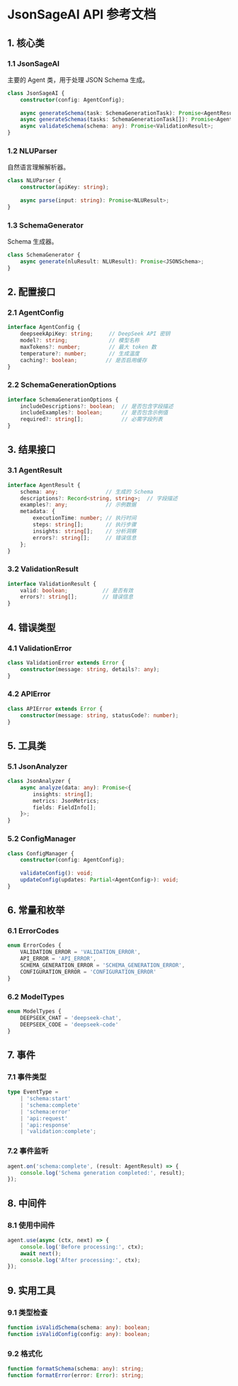 # JsonSageAI API 参考文档

## 1. 核心类

### 1.1 JsonSageAI

主要的 Agent 类，用于处理 JSON Schema 生成。

```typescript
class JsonSageAI {
    constructor(config: AgentConfig);
    
    async generateSchema(task: SchemaGenerationTask): Promise<AgentResult>;
    async generateSchemas(tasks: SchemaGenerationTask[]): Promise<AgentResult[]>;
    async validateSchema(schema: any): Promise<ValidationResult>;
}
```

### 1.2 NLUParser

自然语言理解解析器。

```typescript
class NLUParser {
    constructor(apiKey: string);
    
    async parse(input: string): Promise<NLUResult>;
}
```

### 1.3 SchemaGenerator

Schema 生成器。

```typescript
class SchemaGenerator {
    async generate(nluResult: NLUResult): Promise<JSONSchema>;
}
```

## 2. 配置接口

### 2.1 AgentConfig

```typescript
interface AgentConfig {
    deepseekApiKey: string;     // DeepSeek API 密钥
    model?: string;             // 模型名称
    maxTokens?: number;         // 最大 token 数
    temperature?: number;       // 生成温度
    caching?: boolean;         // 是否启用缓存
}
```

### 2.2 SchemaGenerationOptions

```typescript
interface SchemaGenerationOptions {
    includeDescriptions?: boolean;  // 是否包含字段描述
    includeExamples?: boolean;      // 是否包含示例值
    required?: string[];            // 必需字段列表
}
```

## 3. 结果接口

### 3.1 AgentResult

```typescript
interface AgentResult {
    schema: any;               // 生成的 Schema
    descriptions?: Record<string, string>;  // 字段描述
    examples?: any;            // 示例数据
    metadata: {
        executionTime: number; // 执行时间
        steps: string[];       // 执行步骤
        insights: string[];    // 分析洞察
        errors?: string[];     // 错误信息
    };
}
```

### 3.2 ValidationResult

```typescript
interface ValidationResult {
    valid: boolean;           // 是否有效
    errors?: string[];        // 错误信息
}
```

## 4. 错误类型

### 4.1 ValidationError

```typescript
class ValidationError extends Error {
    constructor(message: string, details?: any);
}
```

### 4.2 APIError

```typescript
class APIError extends Error {
    constructor(message: string, statusCode?: number);
}
```

## 5. 工具类

### 5.1 JsonAnalyzer

```typescript
class JsonAnalyzer {
    async analyze(data: any): Promise<{
        insights: string[];
        metrics: JsonMetrics;
        fields: FieldInfo[];
    }>;
}
```

### 5.2 ConfigManager

```typescript
class ConfigManager {
    constructor(config: AgentConfig);
    
    validateConfig(): void;
    updateConfig(updates: Partial<AgentConfig>): void;
}
```

## 6. 常量和枚举

### 6.1 ErrorCodes

```typescript
enum ErrorCodes {
    VALIDATION_ERROR = 'VALIDATION_ERROR',
    API_ERROR = 'API_ERROR',
    SCHEMA_GENERATION_ERROR = 'SCHEMA_GENERATION_ERROR',
    CONFIGURATION_ERROR = 'CONFIGURATION_ERROR'
}
```

### 6.2 ModelTypes

```typescript
enum ModelTypes {
    DEEPSEEK_CHAT = 'deepseek-chat',
    DEEPSEEK_CODE = 'deepseek-code'
}
```

## 7. 事件

### 7.1 事件类型

```typescript
type EventType = 
    | 'schema:start'
    | 'schema:complete'
    | 'schema:error'
    | 'api:request'
    | 'api:response'
    | 'validation:complete';
```

### 7.2 事件监听

```typescript
agent.on('schema:complete', (result: AgentResult) => {
    console.log('Schema generation completed:', result);
});
```

## 8. 中间件

### 8.1 使用中间件

```typescript
agent.use(async (ctx, next) => {
    console.log('Before processing:', ctx);
    await next();
    console.log('After processing:', ctx);
});
```

## 9. 实用工具

### 9.1 类型检查

```typescript
function isValidSchema(schema: any): boolean;
function isValidConfig(config: any): boolean;
```

### 9.2 格式化

```typescript
function formatSchema(schema: any): string;
function formatError(error: Error): string;
```
